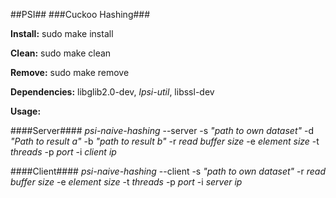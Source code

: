 ##PSI##
###Cuckoo Hashing###

__Install:__ sudo make install

__Clean:__ sudo make clean

__Remove:__ sudo make remove

__Dependencies:__ libglib2.0-dev, _lpsi-util_, libssl-dev

__Usage:__ 

####Server####
_psi-naive-hashing_  --server -s _"path to own dataset"_ -d _"Path to result a"_ -b _"path to result b"_  -r _read buffer size_ -e _element size_ -t _threads_ -p _port_ -i _client ip_

####Client####
_psi-naive-hashing_  --client -s _"path to own dataset"_ -r _read buffer size_ -e _element size_ -t _threads_ -p _port_ -i _server ip_
